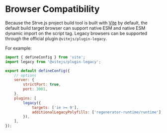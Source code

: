 # Browser Compatibility

Because the Strve.js project build tool is built with [Vite](https://vitejs.dev/) by default, the default build target browser can support native ESM and native ESM dynamic import on the script tag. Legacy browsers can be supported through the official plugin `@vitejs/plugin-legacy`.

For example:

```js
import { defineConfig } from 'vite';
import legacy from '@vitejs/plugin-legacy';

export default defineConfig({
	// options
	server: {
		strictPort: true,
		port: 3001,
	},
	plugins: [
		legacy({
			targets: ['ie >= 9'],
			additionalLegacyPolyfills: ['regenerator-runtime/runtime'],
		}),
	],
});
```
